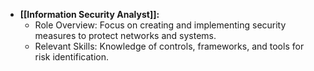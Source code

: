 - **[[Information Security Analyst]]:**
	- Role Overview: Focus on creating and implementing security measures to protect networks and systems.
	- Relevant Skills: Knowledge of controls, frameworks, and tools for risk identification.